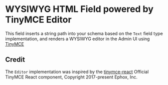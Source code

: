 <!--[meta]
section: field-types
title: Wysiwyg
[meta]-->

# WYSIWYG HTML Field powered by TinyMCE Editor

This field inserts a string path into your schema based on the `Text` field type implementation, and renders a WYSIWYG editor in the Admin UI using [TinyMCE](https://www.tiny.cloud/)

## Credit

The `Editor` implementation was inspired by the [tinymce-react](https://github.com/tinymce/tinymce-react) Official TinyMCE React component, Copyright 2017-present Ephox, Inc.
